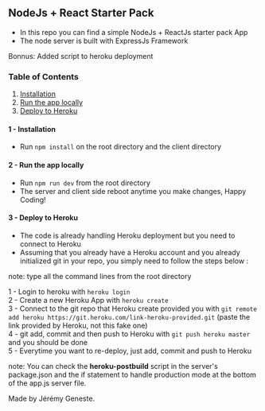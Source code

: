 ## NodeJs + React Starter Pack

- In this repo you can find a simple NodeJs + ReactJs starter pack App
- The node server is built with ExpressJs Framework

Bonnus: Added script to heroku deployment

### Table of Contents

1. [Installation](#installation)
2. [Run the app locally](#run-app)
3. [Deploy to Heroku](#deploy-heroku)

#### 1 - Installation <a name="installation"></a>

- Run `npm install` on the root directory and the client directory

#### 2 - Run the app locally <a name="run-app"></a>

- Run `npm run dev` from the root directory
- The server and client side reboot anytime you make changes, Happy Coding!

#### 3 - Deploy to Heroku <a name="deploy-heroku"></a>

- The code is already handling Heroku deployment but you need to connect to Heroku
- Assuming that you already have a Heroku account and you already initialized git in your repo, you simply need to follow the steps below :

note: type all the command lines from the root directory

1 - Login to heroku with `heroku login` <br>
2 - Create a new Heroku App with `heroku create` <br>
3 - Connect to the git repo that Heroku create provided you with `git remote add heroku https://git.heroku.com/link-heroku-provided.git` (paste the link provided by Heroku, not this fake one) <br>
4 - git add, commit and then push to Heroku with `git push heroku master` and you should be done <br>
5 - Everytime you want to re-deploy, just add, commit and push to Heroku <br>

note: You can check the <strong>heroku-postbuild</strong> script in the server's package.json and the if statement to handle production mode at the bottom of the app.js server file.

Made by Jérémy Geneste.
